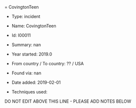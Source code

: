 = CovingtonTeen

* Type: incident

* Name: CovingtonTeen

* Id: I00011

* Summary: nan

* Year started: 2019.0

* From country / To country: ?? / USA

* Found via: nan

* Date added: 2019-02-01

* Techniques used: 


DO NOT EDIT ABOVE THIS LINE - PLEASE ADD NOTES BELOW
